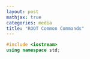 ```yaml
---
layout: post
mathjax: true
categories: media
title: "ROOT Common Commands"
---
```


```C++
#include <iostream>
using namespace std;
```
